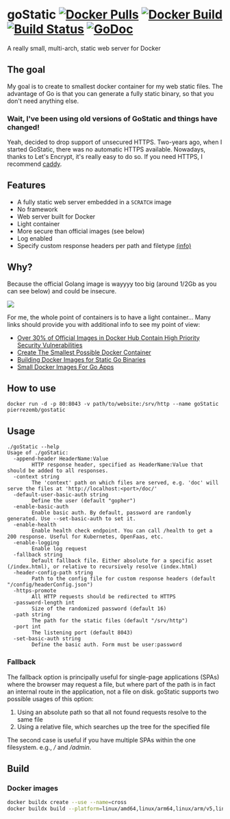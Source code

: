 # goStatic [![Docker Pulls](https://img.shields.io/docker/pulls/pierrezemb/gostatic.svg?style=plastic)](https://hub.docker.com/r/pierrezemb/gostatic/) [![Docker Build](https://img.shields.io/docker/build/pierrezemb/gostatic.svg?style=plastic)](https://hub.docker.com/r/pierrezemb/gostatic/) [![Build Status](https://travis-ci.org/PierreZ/goStatic.svg?branch=master)](https://travis-ci.org/PierreZ/goStatic)  [![GoDoc](https://godoc.org/github.com/PierreZ/goStatic?status.svg)](https://godoc.org/github.com/PierreZ/goStatic)
A really small, multi-arch, static web server for Docker

## The goal
My goal is to create to smallest docker container for my web static files. The advantage of Go is that you can generate a fully static binary, so that you don't need anything else.

### Wait, I've been using old versions of GoStatic and things have changed!

Yeah, decided to drop support of unsecured HTTPS. Two-years ago, when I started GoStatic, there was no automatic HTTPS available. Nowadays, thanks to Let's Encrypt, it's really easy to do so. If you need HTTPS, I recommend [caddy](https://caddyserver.com).

## Features
 * A fully static web server embedded in a `SCRATCH` image
 * No framework
 * Web server built for Docker
 * Light container
 * More secure than official images (see below)
 * Log enabled
 * Specify custom response headers per path and filetype [(info)](./docs/header-config.md) 

## Why?
Because the official Golang image is wayyyy too big (around 1/2Gb as you can see below) and could be insecure.

[![](https://badge.imagelayers.io/golang:latest.svg)](https://imagelayers.io/?images=golang:latest 'Get your own badge on imagelayers.io')

For me, the whole point of containers is to have a light container...
Many links should provide you with additional info to see my point of view:

 * [Over 30% of Official Images in Docker Hub Contain High Priority Security Vulnerabilities](http://www.banyanops.com/blog/analyzing-docker-hub/)
 * [Create The Smallest Possible Docker Container](http://blog.xebia.com/2014/07/04/create-the-smallest-possible-docker-container/)
 * [Building Docker Images for Static Go Binaries](https://medium.com/@kelseyhightower/optimizing-docker-images-for-static-binaries-b5696e26eb07)
 * [Small Docker Images For Go Apps](https://www.ctl.io/developers/blog/post/small-docker-images-for-go-apps)

## How to use
```
docker run -d -p 80:8043 -v path/to/website:/srv/http --name goStatic pierrezemb/gostatic
```

## Usage 

```
./goStatic --help
Usage of ./goStatic:
  -append-header HeaderName:Value
        HTTP response header, specified as HeaderName:Value that should be added to all responses.
  -context string
        The 'context' path on which files are served, e.g. 'doc' will serve the files at 'http://localhost:<port>/doc/'
  -default-user-basic-auth string
        Define the user (default "gopher")
  -enable-basic-auth
        Enable basic auth. By default, password are randomly generated. Use --set-basic-auth to set it.
  -enable-health
        Enable health check endpoint. You can call /health to get a 200 response. Useful for Kubernetes, OpenFaas, etc.
  -enable-logging
        Enable log request
  -fallback string
        Default fallback file. Either absolute for a specific asset (/index.html), or relative to recursively resolve (index.html)
  -header-config-path string
        Path to the config file for custom response headers (default "/config/headerConfig.json")
  -https-promote
        All HTTP requests should be redirected to HTTPS
  -password-length int
        Size of the randomized password (default 16)
  -path string
        The path for the static files (default "/srv/http")
  -port int
        The listening port (default 8043)
  -set-basic-auth string
        Define the basic auth. Form must be user:password
```

### Fallback

The fallback option is principally useful for single-page applications (SPAs) where the browser may request a file, but where part of the path is in fact an internal route in the application, not a file on disk. goStatic supports two possible usages of this option:

1. Using an absolute path so that all not found requests resolve to the same file
2. Using a relative file, which searches up the tree for the specified file

The second case is useful if you have multiple SPAs within the one filesystem. e.g., */* and */admin*.


## Build

### Docker images
```bash
docker buildx create --use --name=cross
docker buildx build --platform=linux/amd64,linux/arm64,linux/arm/v5,linux/arm/v6,linux/arm/v7,darwin/amd64,darwin/arm64,windows/amd64 .
```